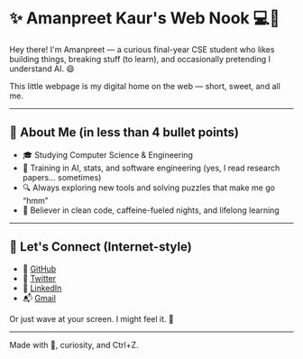 # ✨ Amanpreet Kaur's Web Nook 💻🌸

Hey there! I'm Amanpreet — a curious final-year CSE student who likes building things, breaking stuff (to learn), and occasionally pretending I understand AI. 😄

This little webpage is my digital home on the web — short, sweet, and all me.

---

## 🌻 About Me (in less than 4 bullet points)

- 🎓 Studying Computer Science & Engineering
- 🤖 Training in AI, stats, and software engineering (yes, I read research papers... sometimes)
- 🔍 Always exploring new tools and solving puzzles that make me go “hmm”
- 🌈 Believer in clean code, caffeine-fueled nights, and lifelong learning

---

## 🔗 Let's Connect (Internet-style)

- 🧠 [GitHub](https://github.com/amanpreetkaur112)
- 🐤 [Twitter](https://twitter.com/amanpreet_k_)
- 💼 [LinkedIn](https://linkedin.com/in/amanpreetkaur12)
- 📬 [Gmail](mailto:apreetkaur112@gmail.com)

Or just wave at your screen. I might feel it. 👋

---

Made with 💖, curiosity, and Ctrl+Z.

